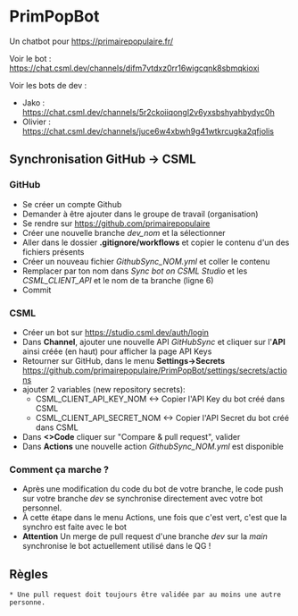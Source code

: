 # PrimPopBot

Un chatbot pour https://primairepopulaire.fr/ 

Voir le bot : https://chat.csml.dev/channels/difm7vtdxz0rr16wigcqnk8sbmqkioxi

Voir les bots de dev :
* Jako : https://chat.csml.dev/channels/5r2ckoiiqongl2v6yxsbshyahbydyc0h
* Olivier : https://chat.csml.dev/channels/juce6w4xbwh9g41wtkrcugka2qfjolis

## Synchronisation GitHub -> CSML

  ### GitHub
  
  * Se créer un compte Github
  * Demander à être ajouter dans le groupe de travail (organisation)
  * Se rendre sur https://github.com/primairepopulaire
  * Créer une nouvelle branche *dev_nom* et la sélectionner
  * Aller dans le dossier **.gitignore/workflows** et copier le contenu d'un des fichiers présents
  * Créer un nouveau fichier *GithubSync_NOM.yml* et coller le contenu
  * Remplacer par ton nom dans *Sync bot on CSML Studio* et les *CSML_CLIENT_API* et le nom de ta branche (ligne 6)
  * Commit

  ### CSML
  
  * Créer un bot sur https://studio.csml.dev/auth/login
  * Dans **Channel**, ajouter une nouvelle API *GitHubSync* et cliquer sur l'**API** ainsi créée (en haut) pour afficher la page API Keys
  * Retourner sur GitHub, dans le menu **Settings->Secrets** https://github.com/primairepopulaire/PrimPopBot/settings/secrets/actions
  * ajouter 2 variables (new repository secrets):
    * CSML_CLIENT_API_KEY_NOM <-> Copier l'API Key du bot créé dans CSML
    * CSML_CLIENT_API_SECRET_NOM <-> Copier l'API Secret du bot créé dans CSML
  * Dans **<>Code** cliquer sur "Compare & pull request", valider
  * Dans **Actions** une nouvelle action *GithubSync_NOM.yml* est disponible

  ### Comment ça marche ?
  
  * Après une modification du code du bot de votre branche, le code push sur votre branche *dev* se synchronise directement avec votre bot personnel.
  * À cette étape dans le menu Actions, une fois que c'est vert, c'est que la synchro est faite avec le bot
  * **Attention** Un merge de pull request d'une branche *dev* sur la *main* synchronise le bot actuellement utilisé dans le QG ! 

## Règles

	* Une pull request doit toujours être validée par au moins une autre personne.

